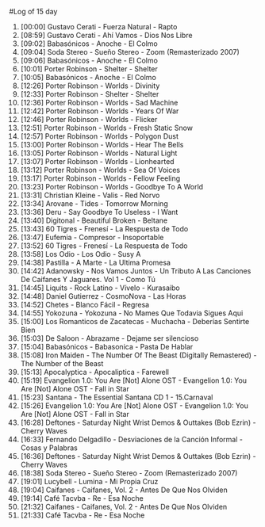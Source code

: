 #Log of 15 day

1. [00:00] Gustavo Cerati - Fuerza Natural - Rapto
1. [08:59] Gustavo Cerati - Ahí Vamos - Dios Nos Libre
1. [09:02] Babasónicos - Anoche - El Colmo
1. [09:04] Soda Stereo - Sueño Stereo - Zoom (Remasterizado 2007)
1. [09:06] Babasónicos - Anoche - El Colmo
1. [10:01] Porter Robinson - Shelter - Shelter
1. [10:05] Babasónicos - Anoche - El Colmo
1. [12:26] Porter Robinson - Worlds - Divinity
1. [12:33] Porter Robinson - Shelter - Shelter
1. [12:36] Porter Robinson - Worlds - Sad Machine
1. [12:42] Porter Robinson - Worlds - Years Of War
1. [12:46] Porter Robinson - Worlds - Flicker
1. [12:51] Porter Robinson - Worlds - Fresh Static Snow
1. [12:57] Porter Robinson - Worlds - Polygon Dust
1. [13:00] Porter Robinson - Worlds - Hear The Bells
1. [13:05] Porter Robinson - Worlds - Natural Light
1. [13:07] Porter Robinson - Worlds - Lionhearted
1. [13:12] Porter Robinson - Worlds - Sea Of Voices
1. [13:17] Porter Robinson - Worlds - Fellow Feeling
1. [13:23] Porter Robinson - Worlds - Goodbye To A World
1. [13:31] Christian Kleine - Valis - Red Norvo
1. [13:34] Arovane - Tides - Tomorrow Morning
1. [13:36] Deru - Say Goodbye To Useless - I Want
1. [13:40] Digitonal - Beautiful Broken - Beltane
1. [13:43] 60 Tigres - Frenesí - La Respuesta de Todo
1. [13:47] Eufemia - Compresor - Insoportable
1. [13:52] 60 Tigres - Frenesí - La Respuesta de Todo
1. [13:58] Los Odio - Los Odio - Susy A
1. [14:38] Pastilla - A Marte - La Ultima Promesa
1. [14:42] Adanowsky - Nos Vamos Juntos - Un Tributo A Las Canciones De Caifanes Y Jaguares. Vol 1 - Como Tú
1. [14:45] Liquits - Rock Latino - Vívelo - Kurasaibo
1. [14:48] Daniel Gutierrez - CosmoNova - Las Horas
1. [14:52] Chetes - Blanco Fácil - Regresa
1. [14:55] Yokozuna - Yokozuna - No Mames Que Todavia Sigues Aqui
1. [15:00] Los Romanticos de Zacatecas - Muchacha - Deberías Sentirte Bien
1. [15:03] De Saloon - Abrazame - Dejame ser silencioso
1. [15:04] Babasónicos - Babasonica - Pasta De Hablar
1. [15:08] Iron Maiden - The Number Of The Beast (Digitally Remastered) - The Number of the Beast
1. [15:13] Apocalyptica - Apocaliptica - Farewell
1. [15:19] Evangelion 1.0: You Are [Not] Alone OST - Evangelion 1.0: You Are [Not] Alone OST - Fall in Star
1. [15:23] Santana - The Essential Santana CD 1 - 15.Carnaval
1. [15:26] Evangelion 1.0: You Are [Not] Alone OST - Evangelion 1.0: You Are [Not] Alone OST - Fall in Star
1. [16:28] Deftones - Saturday Night Wrist Demos & Outtakes (Bob Ezrin) - Cherry Waves
1. [16:33] Fernando Delgadillo - Desviaciones de la Canción Informal - Cosas y Palabras
1. [16:36] Deftones - Saturday Night Wrist Demos & Outtakes (Bob Ezrin) - Cherry Waves
1. [18:38] Soda Stereo - Sueño Stereo - Zoom (Remasterizado 2007)
1. [19:01] Lucybell - Lumina - Mi Propia Cruz
1. [19:04] Caifanes - Caifanes, Vol. 2 - Antes De Que Nos Olviden
1. [19:14] Café Tacvba - Re - Esa Noche
1. [21:32] Caifanes - Caifanes, Vol. 2 - Antes De Que Nos Olviden
1. [21:33] Café Tacvba - Re - Esa Noche
